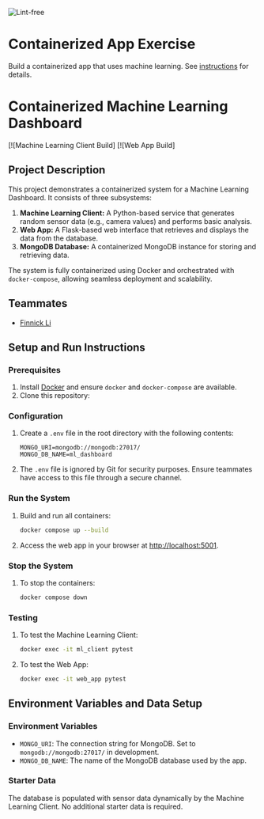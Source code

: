![Lint-free](https://github.com/nyu-software-engineering/containerized-app-exercise/actions/workflows/lint.yml/badge.svg)

# Containerized App Exercise

Build a containerized app that uses machine learning. See [instructions](./instructions.md) for details.


# Containerized Machine Learning Dashboard

[![Machine Learning Client Build]
[![Web App Build]

## Project Description

This project demonstrates a containerized system for a Machine Learning Dashboard. It consists of three subsystems:
1. **Machine Learning Client:** A Python-based service that generates random sensor data (e.g., camera values) and performs basic analysis.
2. **Web App:** A Flask-based web interface that retrieves and displays the data from the database.
3. **MongoDB Database:** A containerized MongoDB instance for storing and retrieving data.

The system is fully containerized using Docker and orchestrated with `docker-compose`, allowing seamless deployment and scalability.


## Teammates

- [Finnick Li](https://github.com/FinnickL)


## Setup and Run Instructions

### Prerequisites

1. Install [Docker](https://docs.docker.com/get-docker/) and ensure `docker` and `docker-compose` are available.
2. Clone this repository:

### Configuration

1. Create a `.env` file in the root directory with the following contents:
   ```env
   MONGO_URI=mongodb://mongodb:27017/
   MONGO_DB_NAME=ml_dashboard
   ```

2. The `.env` file is ignored by Git for security purposes. Ensure teammates have access to this file through a secure channel.

### Run the System

1. Build and run all containers:
   ```bash
   docker compose up --build
   ```

2. Access the web app in your browser at [http://localhost:5001](http://localhost:5001).

### Stop the System

1. To stop the containers:
   ```bash
   docker compose down
   ```

### Testing

1. To test the Machine Learning Client:
   ```bash
   docker exec -it ml_client pytest
   ```

2. To test the Web App:
   ```bash
   docker exec -it web_app pytest
   ```

## Environment Variables and Data Setup

### Environment Variables

- `MONGO_URI`: The connection string for MongoDB. Set to `mongodb://mongodb:27017/` in development.
- `MONGO_DB_NAME`: The name of the MongoDB database used by the app.

### Starter Data

The database is populated with sensor data dynamically by the Machine Learning Client. No additional starter data is required.

```